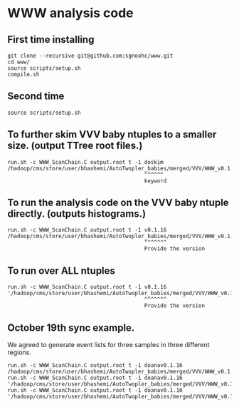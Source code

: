 # WWW analysis code

## First time installing

    git clone --recursive git@github.com:sgnoohc/www.git
    cd www/
    source scripts/setup.sh
    compile.sh

## Second time

    source scripts/setup.sh

## To further skim VVV baby ntuples to a smaller size. (output TTree root files.)

    run.sh -c WWW_ScanChain.C output.root t -1 doskim /hadoop/cms/store/user/bhashemi/AutoTwopler_babies/merged/VVV/WWW_v0.1.16/skim/www_2l_ext1_mia_skim_1.root
                                               ^^^^^^
                                               keyword

## To run the analysis code on the VVV baby ntuple directly. (outputs histograms.)

    run.sh -c WWW_ScanChain.C output.root t -1 v0.1.16 /hadoop/cms/store/user/bhashemi/AutoTwopler_babies/merged/VVV/WWW_v0.1.16/skim/www_2l_ext1_mia_skim_1.root
                                               ^^^^^^^
                                               Provide the version

## To run over ALL ntuples

    run.sh -c WWW_ScanChain.C output.root t -1 v0.1.16 '/hadoop/cms/store/user/bhashemi/AutoTwopler_babies/merged/VVV/WWW_v0.1.16/skim/*.root'
                                               ^^^^^^^
                                               Provide the version

## October 19th sync example.

We agreed to generate event lists for three samples in three different regions.

    run.sh -c WWW_ScanChain.C output.root t -1 doanav0.1.16 /hadoop/cms/store/user/bhashemi/AutoTwopler_babies/merged/VVV/WWW_v0.1.16/skim/www_2l_ext1_mia_skim_1.root
    run.sh -c WWW_ScanChain.C output.root t -1 doanav0.1.16 '/hadoop/cms/store/user/bhashemi/AutoTwopler_babies/merged/VVV/WWW_v0.1.16/skim/ttbar_1ltop_mgmlm_ext1*.root'
    run.sh -c WWW_ScanChain.C output.root t -1 doanav0.1.16 '/hadoop/cms/store/user/bhashemi/AutoTwopler_babies/merged/VVV/WWW_v0.1.16/skim/wz_3l*.root'

